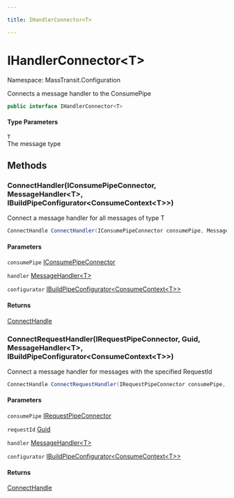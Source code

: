 ```yaml
---

title: IHandlerConnector<T>

---
```


# IHandlerConnector\<T\>

Namespace: MassTransit.Configuration

Connects a message handler to the ConsumePipe

```csharp
public interface IHandlerConnector<T>
```

#### Type Parameters

`T`<br/>
The message type

## Methods

### **ConnectHandler(IConsumePipeConnector, MessageHandler\<T\>, IBuildPipeConfigurator\<ConsumeContext\<T\>\>)**

Connect a message handler for all messages of type T

```csharp
ConnectHandle ConnectHandler(IConsumePipeConnector consumePipe, MessageHandler<T> handler, IBuildPipeConfigurator<ConsumeContext<T>> configurator)
```

#### Parameters

`consumePipe` [IConsumePipeConnector](../../masstransit-abstractions/masstransit/iconsumepipeconnector)<br/>

`handler` [MessageHandler\<T\>](../../masstransit-abstractions/masstransit/messagehandler-1)<br/>

`configurator` [IBuildPipeConfigurator\<ConsumeContext\<T\>\>](../../masstransit-abstractions/masstransit-configuration/ibuildpipeconfigurator-1)<br/>

#### Returns

[ConnectHandle](../../masstransit-abstractions/masstransit/connecthandle)<br/>

### **ConnectRequestHandler(IRequestPipeConnector, Guid, MessageHandler\<T\>, IBuildPipeConfigurator\<ConsumeContext\<T\>\>)**

Connect a message handler for messages with the specified RequestId

```csharp
ConnectHandle ConnectRequestHandler(IRequestPipeConnector consumePipe, Guid requestId, MessageHandler<T> handler, IBuildPipeConfigurator<ConsumeContext<T>> configurator)
```

#### Parameters

`consumePipe` [IRequestPipeConnector](../../masstransit-abstractions/masstransit/irequestpipeconnector)<br/>

`requestId` [Guid](https://learn.microsoft.com/en-us/dotnet/api/system.guid)<br/>

`handler` [MessageHandler\<T\>](../../masstransit-abstractions/masstransit/messagehandler-1)<br/>

`configurator` [IBuildPipeConfigurator\<ConsumeContext\<T\>\>](../../masstransit-abstractions/masstransit-configuration/ibuildpipeconfigurator-1)<br/>

#### Returns

[ConnectHandle](../../masstransit-abstractions/masstransit/connecthandle)<br/>

